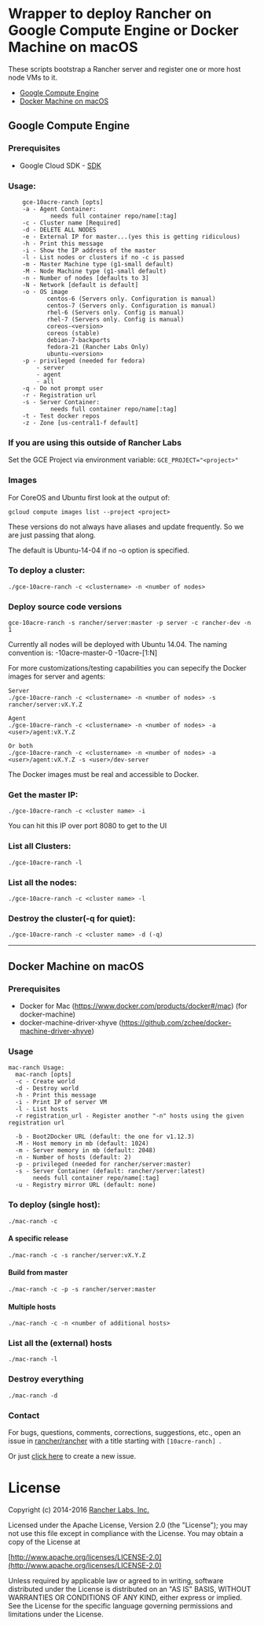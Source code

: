 # Wrapper to deploy Rancher on Google Compute Engine or Docker Machine on macOS

These scripts bootstrap a Rancher server and register one or more host node VMs to it.

- [Google Compute Engine](#google-compute-engine)
- [Docker Machine on macOS](#docker-machine-on-macos)

## Google Compute Engine

### Prerequisites

- Google Cloud SDK - [SDK](https://cloud.google.com/sdk/)

### Usage:
```
    gce-10acre-ranch [opts]
    -a - Agent Container:
            needs full container repo/name[:tag]
    -c - Cluster name [Required]
    -d - DELETE ALL NODES
    -e - External IP for master...(yes this is getting ridiculous)
    -h - Print this message
    -i - Show the IP address of the master
    -l - List nodes or clusters if no -c is passed
    -m - Master Machine type (g1-small default)
    -M - Node Machine type (g1-small default)
    -n - Number of nodes [defaults to 3]
    -N - Network [default is default]
    -o - OS image
           centos-6 (Servers only. Configuration is manual)
           centos-7 (Servers only. Configuration is manual)
           rhel-6 (Servers only. Config is manual)
           rhel-7 (Servers only. Config is manual)
           coreos-<version>
           coreos (stable)
           debian-7-backports
           fedora-21 (Rancher Labs Only)
           ubuntu-<version>
    -p - privileged (needed for fedora)
        - server
        - agent
        - all
    -q - Do not prompt user
    -r - Registration url
    -s - Server Container:
            needs full container repo/name[:tag]
    -t - Test docker repos
    -z - Zone [us-central1-f default]
```

### If you are using this outside of Rancher Labs

Set the GCE Project via environment variable: ```GCE_PROJECT="<project>"```

### Images

For CoreOS and Ubuntu first look at the output of:

`gcloud compute images list --project <project>`

These versions do not always have aliases and update frequently. So we are just passing that along.

The default is Ubuntu-14-04 if no -o option is specified.

### To deploy a cluster:

```
./gce-10acre-ranch -c <clustername> -n <number of nodes>
```

### Deploy source code versions
```
gce-10acre-ranch -s rancher/server:master -p server -c rancher-dev -n 1
```

Currently all nodes will be deployed with Ubuntu 14.04. The naming convention is:
<clustername>-10acre-master-0
<clustername>-10acre-[1:N]

For more customizations/testing capabilities you can sepecify the Docker images for server and agents:

```
Server
./gce-10acre-ranch -c <clustername> -n <number of nodes> -s rancher/server:vX.Y.Z

Agent
./gce-10acre-ranch -c <clustername> -n <number of nodes> -a <user>/agent:vX.Y.Z

Or both
./gce-10acre-ranch -c <clustername> -n <number of nodes> -a <user>/agent:vX.Y.Z -s <user>/dev-server
```
The Docker images must be real and accessible to Docker.


### Get the master IP:

```
./gce-10acre-ranch -c <cluster name> -i
```
You can hit this IP over port 8080 to get to the UI

### List all Clusters:

```
./gce-10acre-ranch -l
```
### List all the nodes:

```
./gce-10acre-ranch -c <cluster name> -l
```

### Destroy the cluster(-q for quiet):

```
./gce-10acre-ranch -c <cluster name> -d (-q)
```

------
## Docker Machine on macOS

### Prerequisites

- Docker for Mac (https://www.docker.com/products/docker#/mac) (for docker-machine)
- docker-machine-driver-xhyve (https://github.com/zchee/docker-machine-driver-xhyve)

### Usage
```
mac-ranch Usage:
  mac-ranch [opts]
  -c - Create world
  -d - Destroy world
  -h - Print this message
  -i - Print IP of server VM
  -l - List hosts
  -r registration_url - Register another "-n" hosts using the given registration url

  -b - Boot2Docker URL (default: the one for v1.12.3)
  -M - Host memory in mb (default: 1024)
  -m - Server memory in mb (default: 2048)
  -n - Number of hosts (default: 2)
  -p - privileged (needed for rancher/server:master)
  -s - Server Container (default: rancher/server:latest)
       needs full container repo/name[:tag]
  -u - Registry mirror URL (default: none)
```

### To deploy (single host):

```
./mac-ranch -c
```

#### A specific release
```
./mac-ranch -c -s rancher/server:vX.Y.Z
```

#### Build from master
```
./mac-ranch -c -p -s rancher/server:master
```

#### Multiple hosts
```
./mac-ranch -c -n <number of additional hosts>
```

### List all the (external) hosts
```
./mac-ranch -l
```

### Destroy everything
```
./mac-ranch -d
```

### Contact
For bugs, questions, comments, corrections, suggestions, etc., open an issue in [rancher/rancher](//github.com/rancher/rancher/issues) with a title starting with `[10acre-ranch] `.

Or just [click here](//github.com/rancher/rancher/issues/new?title=%5B10acre-ranch%5D%20) to create a new issue.

# License
Copyright (c) 2014-2016 [Rancher Labs, Inc.](http://rancher.com)

Licensed under the Apache License, Version 2.0 (the "License");
you may not use this file except in compliance with the License.
You may obtain a copy of the License at

[http://www.apache.org/licenses/LICENSE-2.0](http://www.apache.org/licenses/LICENSE-2.0)

Unless required by applicable law or agreed to in writing, software
distributed under the License is distributed on an "AS IS" BASIS,
WITHOUT WARRANTIES OR CONDITIONS OF ANY KIND, either express or implied.
See the License for the specific language governing permissions and
limitations under the License.
